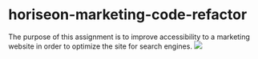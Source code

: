 # horiseon-marketing-code-refactor
The purpose of this assignment is to improve accessibility to a marketing website in order to optimize the site for search engines.
![](images/horiseon-webpage-screenshot.PNG)
